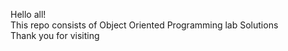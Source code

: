 Hello all!
<br>
This repo consists of Object Oriented Programming lab Solutions
<br>
Thank you for visiting
